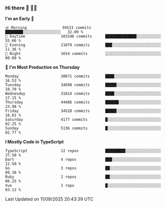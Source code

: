 ### Hi there 👋 🧑‍💻



<!--START_SECTION:waka-->
**I'm an Early 🐤** 

```text
🌞 Morning                59523 commits       ████████░░░░░░░░░░░░░░░░░   32.09 % 
🌆 Daytime                103246 commits      ██████████████░░░░░░░░░░░   55.66 % 
🌃 Evening                21079 commits       ███░░░░░░░░░░░░░░░░░░░░░░   11.36 % 
🌙 Night                  1654 commits        ░░░░░░░░░░░░░░░░░░░░░░░░░   00.89 % 
```
📅 **I'm Most Productive on Thursday** 

```text
Monday                   30671 commits       ████░░░░░░░░░░░░░░░░░░░░░   16.53 % 
Tuesday                  34690 commits       █████░░░░░░░░░░░░░░░░░░░░   18.70 % 
Wednesday                31814 commits       ████░░░░░░░░░░░░░░░░░░░░░   17.15 % 
Thursday                 44486 commits       ██████░░░░░░░░░░░░░░░░░░░   23.98 % 
Friday                   34528 commits       █████░░░░░░░░░░░░░░░░░░░░   18.61 % 
Saturday                 4177 commits        █░░░░░░░░░░░░░░░░░░░░░░░░   02.25 % 
Sunday                   5136 commits        █░░░░░░░░░░░░░░░░░░░░░░░░   02.77 % 
```


**I Mostly Code in TypeScript** 

```text
TypeScript               12 repos            █████████░░░░░░░░░░░░░░░░   37.50 % 
Dart                     4 repos             ███░░░░░░░░░░░░░░░░░░░░░░   12.50 % 
Go                       3 repos             ██░░░░░░░░░░░░░░░░░░░░░░░   09.38 % 
Ruby                     2 repos             ██░░░░░░░░░░░░░░░░░░░░░░░   06.25 % 
Vue                      1 repo              █░░░░░░░░░░░░░░░░░░░░░░░░   03.12 % 
```




 Last Updated on 11/09/2025 20:43:39 UTC
<!--END_SECTION:waka-->


